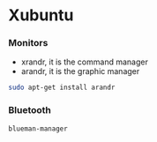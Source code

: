 # Xubuntu

### Monitors

- xrandr, it is the command manager
- arandr, it is the graphic manager
```sh
sudo apt-get install arandr
```


### Bluetooth

```sh
blueman-manager
```
